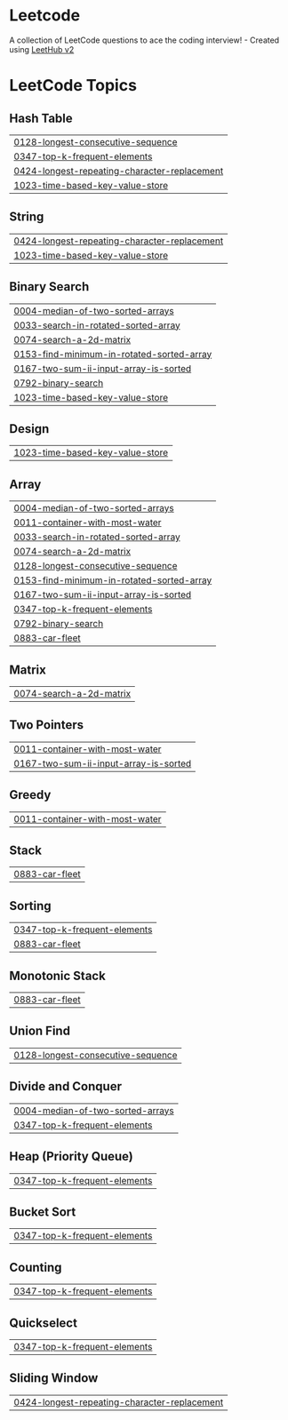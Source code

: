 # Leetcode
A collection of LeetCode questions to ace the coding interview! - Created using [LeetHub v2](https://github.com/arunbhardwaj/LeetHub-2.0)

<!---LeetCode Topics Start-->
# LeetCode Topics
## Hash Table
|  |
| ------- |
| [0128-longest-consecutive-sequence](https://github.com/SCPomie/Leetcode/tree/master/0128-longest-consecutive-sequence) |
| [0347-top-k-frequent-elements](https://github.com/SCPomie/Leetcode/tree/master/0347-top-k-frequent-elements) |
| [0424-longest-repeating-character-replacement](https://github.com/SCPomie/Leetcode/tree/master/0424-longest-repeating-character-replacement) |
| [1023-time-based-key-value-store](https://github.com/SCPomie/Leetcode/tree/master/1023-time-based-key-value-store) |
## String
|  |
| ------- |
| [0424-longest-repeating-character-replacement](https://github.com/SCPomie/Leetcode/tree/master/0424-longest-repeating-character-replacement) |
| [1023-time-based-key-value-store](https://github.com/SCPomie/Leetcode/tree/master/1023-time-based-key-value-store) |
## Binary Search
|  |
| ------- |
| [0004-median-of-two-sorted-arrays](https://github.com/SCPomie/Leetcode/tree/master/0004-median-of-two-sorted-arrays) |
| [0033-search-in-rotated-sorted-array](https://github.com/SCPomie/Leetcode/tree/master/0033-search-in-rotated-sorted-array) |
| [0074-search-a-2d-matrix](https://github.com/SCPomie/Leetcode/tree/master/0074-search-a-2d-matrix) |
| [0153-find-minimum-in-rotated-sorted-array](https://github.com/SCPomie/Leetcode/tree/master/0153-find-minimum-in-rotated-sorted-array) |
| [0167-two-sum-ii-input-array-is-sorted](https://github.com/SCPomie/Leetcode/tree/master/0167-two-sum-ii-input-array-is-sorted) |
| [0792-binary-search](https://github.com/SCPomie/Leetcode/tree/master/0792-binary-search) |
| [1023-time-based-key-value-store](https://github.com/SCPomie/Leetcode/tree/master/1023-time-based-key-value-store) |
## Design
|  |
| ------- |
| [1023-time-based-key-value-store](https://github.com/SCPomie/Leetcode/tree/master/1023-time-based-key-value-store) |
## Array
|  |
| ------- |
| [0004-median-of-two-sorted-arrays](https://github.com/SCPomie/Leetcode/tree/master/0004-median-of-two-sorted-arrays) |
| [0011-container-with-most-water](https://github.com/SCPomie/Leetcode/tree/master/0011-container-with-most-water) |
| [0033-search-in-rotated-sorted-array](https://github.com/SCPomie/Leetcode/tree/master/0033-search-in-rotated-sorted-array) |
| [0074-search-a-2d-matrix](https://github.com/SCPomie/Leetcode/tree/master/0074-search-a-2d-matrix) |
| [0128-longest-consecutive-sequence](https://github.com/SCPomie/Leetcode/tree/master/0128-longest-consecutive-sequence) |
| [0153-find-minimum-in-rotated-sorted-array](https://github.com/SCPomie/Leetcode/tree/master/0153-find-minimum-in-rotated-sorted-array) |
| [0167-two-sum-ii-input-array-is-sorted](https://github.com/SCPomie/Leetcode/tree/master/0167-two-sum-ii-input-array-is-sorted) |
| [0347-top-k-frequent-elements](https://github.com/SCPomie/Leetcode/tree/master/0347-top-k-frequent-elements) |
| [0792-binary-search](https://github.com/SCPomie/Leetcode/tree/master/0792-binary-search) |
| [0883-car-fleet](https://github.com/SCPomie/Leetcode/tree/master/0883-car-fleet) |
## Matrix
|  |
| ------- |
| [0074-search-a-2d-matrix](https://github.com/SCPomie/Leetcode/tree/master/0074-search-a-2d-matrix) |
## Two Pointers
|  |
| ------- |
| [0011-container-with-most-water](https://github.com/SCPomie/Leetcode/tree/master/0011-container-with-most-water) |
| [0167-two-sum-ii-input-array-is-sorted](https://github.com/SCPomie/Leetcode/tree/master/0167-two-sum-ii-input-array-is-sorted) |
## Greedy
|  |
| ------- |
| [0011-container-with-most-water](https://github.com/SCPomie/Leetcode/tree/master/0011-container-with-most-water) |
## Stack
|  |
| ------- |
| [0883-car-fleet](https://github.com/SCPomie/Leetcode/tree/master/0883-car-fleet) |
## Sorting
|  |
| ------- |
| [0347-top-k-frequent-elements](https://github.com/SCPomie/Leetcode/tree/master/0347-top-k-frequent-elements) |
| [0883-car-fleet](https://github.com/SCPomie/Leetcode/tree/master/0883-car-fleet) |
## Monotonic Stack
|  |
| ------- |
| [0883-car-fleet](https://github.com/SCPomie/Leetcode/tree/master/0883-car-fleet) |
## Union Find
|  |
| ------- |
| [0128-longest-consecutive-sequence](https://github.com/SCPomie/Leetcode/tree/master/0128-longest-consecutive-sequence) |
## Divide and Conquer
|  |
| ------- |
| [0004-median-of-two-sorted-arrays](https://github.com/SCPomie/Leetcode/tree/master/0004-median-of-two-sorted-arrays) |
| [0347-top-k-frequent-elements](https://github.com/SCPomie/Leetcode/tree/master/0347-top-k-frequent-elements) |
## Heap (Priority Queue)
|  |
| ------- |
| [0347-top-k-frequent-elements](https://github.com/SCPomie/Leetcode/tree/master/0347-top-k-frequent-elements) |
## Bucket Sort
|  |
| ------- |
| [0347-top-k-frequent-elements](https://github.com/SCPomie/Leetcode/tree/master/0347-top-k-frequent-elements) |
## Counting
|  |
| ------- |
| [0347-top-k-frequent-elements](https://github.com/SCPomie/Leetcode/tree/master/0347-top-k-frequent-elements) |
## Quickselect
|  |
| ------- |
| [0347-top-k-frequent-elements](https://github.com/SCPomie/Leetcode/tree/master/0347-top-k-frequent-elements) |
## Sliding Window
|  |
| ------- |
| [0424-longest-repeating-character-replacement](https://github.com/SCPomie/Leetcode/tree/master/0424-longest-repeating-character-replacement) |
<!---LeetCode Topics End-->